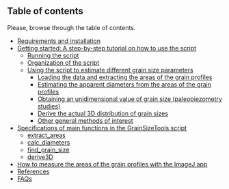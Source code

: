 Table of contents
-------------

Please, browse through the table of contents.

  * [Requirements and installation](https://github.com/marcoalopez/GrainSizeTools/blob/master/DOCS/Requirements.md)
  * [Getting started: A step-by-step tutorial on how to use the script](https://github.com/marcoalopez/GrainSizeTools/blob/master/DOCS/brief_tutorial.md)
    * [Running the script](https://github.com/marcoalopez/GrainSizeTools/blob/master/DOCS/brief_tutorial.md#running-the-script)
    * [Organization of the script](https://github.com/marcoalopez/GrainSizeTools/blob/master/DOCS/brief_tutorial.md#organization-of-the-script)
    * [Using the script to estimate different grain size parameters](https://github.com/marcoalopez/GrainSizeTools/blob/master/DOCS/brief_tutorial.md#using-the-script-to-estimate-different-grain-size-parameters)
      * [Loading the data and extracting the areas of the grain profiles](https://github.com/marcoalopez/GrainSizeTools/blob/master/DOCS/brief_tutorial.md#loading-the-data-and-extracting-the-areas-of-the-grain-profiles)
      * [Estimating the apparent diameters from the areas of the grain profiles](https://github.com/marcoalopez/GrainSizeTools/blob/master/DOCS/brief_tutorial.md#estimating-the-apparent-diameters-from-the-areas-of-the-grain-profiles)
      * [Obtaining an unidimensional value of grain size (paleopiezometry studies)](https://github.com/marcoalopez/GrainSizeTools/blob/master/DOCS/brief_tutorial.md#obtaining-an-unidimensional-value-of-grain-size-paleopiezometry-studies)
      * [Derive the actual 3D distribution of grain sizes](https://github.com/marcoalopez/GrainSizeTools/blob/master/DOCS/brief_tutorial.md#derive-the-actual-3d-distribution-of-grain-sizes)
      * [Other general methods of interest](https://github.com/marcoalopez/GrainSizeTools/blob/master/DOCS/brief_tutorial.md#other-general-methods-of-interest)
  * [Specifications of main functions in the GrainSizeTools script](https://github.com/marcoalopez/GrainSizeTools/blob/master/DOCS/specifications.md)
    * [extract_areas](https://github.com/marcoalopez/GrainSizeTools/blob/master/DOCS/specifications.md#extract_areas-filepath-type--txt)
    * [calc_diameters](https://github.com/marcoalopez/GrainSizeTools/blob/master/DOCS/specifications.md#calc_diameters-areas-addperimeter--0)
    * [find_grain_size](https://github.com/marcoalopez/GrainSizeTools/blob/master/DOCS/specifications.md#find_grain_size-areas-diameters-binsize--scott)
    * [derive3D](https://github.com/marcoalopez/GrainSizeTools/blob/master/DOCS/specifications.md#derive3d-diameters-numbins10-set_limitnone-fitfalse-initial_guessfalse)
  * [How to measure the areas of the grain profiles with the ImageJ app](https://github.com/marcoalopez/GrainSizeTools/blob/master/DOCS/imageJ_tutorial.md)
  * [References](https://github.com/marcoalopez/GrainSizeTools/blob/master/DOCS/references.md)
  * [FAQs](https://github.com/marcoalopez/GrainSizeTools/blob/master/DOCS/FAQ.md)

